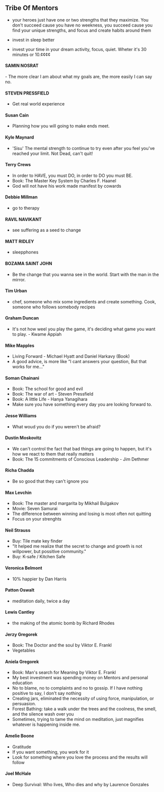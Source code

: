 ## Tribe Of Mentors

- your heroes just have one or two strengths that they maximize. You don't succeed cause you have no weekness, you succeed cause you find your unique strengths, and focus and create habits around them

- invest in sleep better

- invest your time in your dream activity, focus, quiet. Wheter it's 30 minutes or 10.¢¢¢¢

#### SAMIN NOSRAT
- The more clear I am about what my goals are, the more easily I can say no.

#### STEVEN PRESSFIELD
- Get real world experience

#### Susan Cain
- Planning how you will going to make ends meet.

#### Kyle Maynard
- 'Sisu' The mental strength to continue to try even after you feel you've reached your limit. Not Dead, can't quit!

#### Terry Crews
- In order to HAVE, you must DO, in order to DO you must BE.
- Book: The Master Key System by Charles F. Haanel
- God will not have his work made manifest by cowards

#### Debbie Millman
- go to therapy

#### RAVIL NAVIKANT
- see suffering as a seed to change

#### MATT RIDLEY
- sleepphones

#### BOZAMA SAINT JOHN
- Be the change that you wanna see in the world. Start with the man in the mirror.

#### Tim Urban
- chef, someone who mix some ingredients and create something. Cook, someone who follows somebody recipes

#### Graham Duncan
- It's not how weel you play the game, it's deciding what game you want to play. - Kwame Appiah

#### Mike Mapples
- Living Forward - Michael Hyatt and Daniel Harkavy (Book)
- A good advice, is more like "I cant answers your question, But that works for me..."

#### Soman Chainani
- Book: The school for good and evil
- Book: The war of art - Steven Pressfield
- Book: A little Life - Hanya Yanagihara
- Make sure you have something every day you are looking forward to.

#### Jesse Williams
- What woud you do if you weren't be afraid?

#### Dustin Moskovitz
- We can't control the fact that bad things are going to happen, but it's how we react to them that really matters
- Book: The 15 commitments of Conscious Leadership - Jim Dethmer

#### Richa Chadda
- Be so good that they can't ignore you

#### Max Levchin
- Book: The master and margarita by Mikhail Bulgakov
- Movie: Seven Samurai
- The difference between winning and losing is most often not quitting
- Focus on your strenghts

#### Neil Strauss
- Buy: Tile mate key finder
- "It helped me realize that the secret to change and growth is not willpower, but possitive community."
- Buy: K-safe / Kitchen Safe

#### Veronica Belmont 
- 10% happier by Dan Harris

#### Patton Oswalt
- meditation daily,  twice a day

#### Lewis Cantley
- the making of the atomic bomb by Richard Rhodes

#### Jerzy Gregorek
- Book: The Doctor and the soul by Viktor E. Frankl
- Vegetables

#### Aniela Gregorek
- Book: Man's search for Meaning by Viktor E. Frankl
- My best investment was spending money on Mentors and personal education
- No to blame, no to complaints and no to gossip. If I have nothing positive to say, I don't say nothing
- Creating jars, eliminated the necessity of using force, manipulation, or persuasion.
- Forest Bathing: take a walk under the trees and the coolness, the smell, and the silence wash over you
- Sometimes, trying to tame the mind on meditation, just magnifies whatever is happening inside me.

#### Amelie Boone
- Gratitude
- If you want something, you work for it
- Look for something where you love the process and the results will follow

#### Joel McHale
- Deep Survival: Who lives, Who dies and why by Laurence Gonzales


